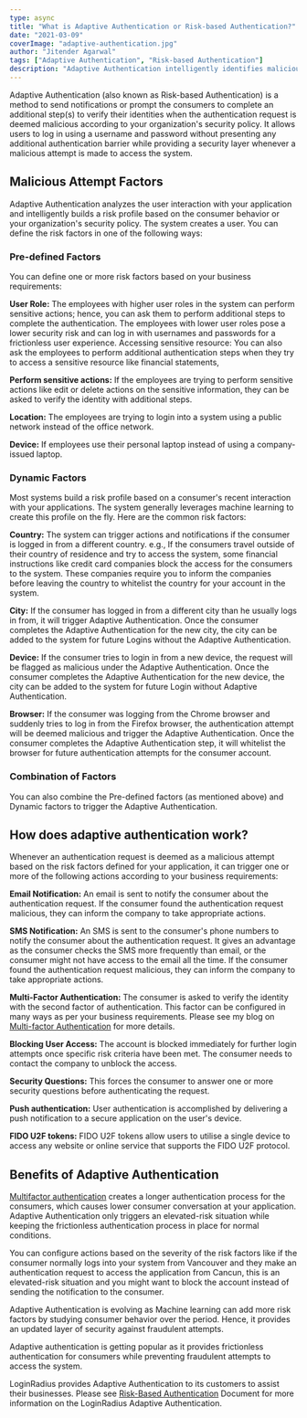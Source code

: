 ```yaml
---
type: async
title: "What is Adaptive Authentication or Risk-based Authentication?"
date: "2021-03-09"
coverImage: "adaptive-authentication.jpg"
author: "Jitender Agarwal"
tags: ["Adaptive Authentication", "Risk-based Authentication"]
description: "Adaptive Authentication intelligently identifies malicious attempt based on the defined risk factors and prompt the consumers to complete an additional step to verify their identities"
---
```


Adaptive Authentication (also known as Risk-based Authentication) is a method to send notifications or prompt the consumers to complete an additional step(s) to verify their identities when the authentication request is deemed malicious according to your organization's security policy. It allows users to log in using a username and password without presenting any additional authentication barrier while providing a security layer whenever a malicious attempt is made to access the system.

## Malicious Attempt Factors

Adaptive Authentication analyzes the user interaction with your application and intelligently builds a risk profile based on the consumer behavior or your organization's security policy. The system creates a user. You can define the risk factors in one of the following ways:

### Pre-defined Factors

You can define one or more risk factors based on your business requirements:

**User Role:** The employees with higher user roles in the system can perform sensitive actions; hence, you can ask them to perform additional steps to complete the authentication. The employees with lower user roles pose a lower security risk and can log in with usernames and passwords for a frictionless user experience.
Accessing sensitive resource: You can also ask the employees to perform additional authentication steps when they try to access a sensitive resource like financial statements,

**Perform sensitive actions:** If the employees are trying to perform sensitive actions like edit or delete actions on the sensitive information, they can be asked to verify the identity with additional steps.

**Location:** The employees are trying to login into a system using a public network instead of the office network.

**Device:** If employees use their personal laptop instead of using a company-issued laptop.

### Dynamic Factors

Most systems build a risk profile based on a consumer's recent interaction with your applications. The system generally leverages machine learning to create this profile on the fly. Here are the common risk factors:

**Country:** The system can trigger actions and notifications if the consumer is logged in from a different country. e.g., If the consumers travel outside of their country of residence and try to access the system, some financial instructions like credit card companies block the access for the consumers to the system. These companies require you to inform the companies before leaving the country to whitelist the country for your account in the system.

**City:** If the consumer has logged in from a different city than he usually logs in from, it will trigger Adaptive Authentication. Once the consumer completes the Adaptive Authentication for the new city, the city can be added to the system for future Logins without the Adaptive Authentication.

**Device:** If the consumer tries to login in from a new device, the request will be flagged as malicious under the Adaptive Authentication. Once the consumer completes the Adaptive Authentication for the new device, the city can be added to the system for future Login without Adaptive Authentication.

**Browser:** If the consumer was logging from the Chrome browser and suddenly tries to log in from the Firefox browser, the authentication attempt will be deemed malicious and trigger the Adaptive Authentication. Once the consumer completes the Adaptive Authentication step, it will whitelist the browser for future authentication attempts for the consumer account.

### Combination of Factors

You can also combine the Pre-defined factors (as mentioned above) and Dynamic factors to trigger the Adaptive Authentication.

## How does adaptive authentication work?

Whenever an authentication request is deemed as a malicious attempt based on the risk factors defined for your application, it can trigger one or more of the following actions according to your business requirements:

**Email Notification:** An email is sent to notify the consumer about the authentication request. If the consumer found the authentication request malicious, they can inform the company to take appropriate actions.

**SMS Notification:** An SMS is sent to the consumer's phone numbers to notify the consumer about the authentication request. It gives an advantage as the consumer checks the SMS more frequently than email, or the consumer might not have access to the email all the time. If the consumer found the authentication request malicious, they can inform the company to take appropriate actions.

**Multi-Factor Authentication:** The consumer is asked to verify the identity with the second factor of authentication. This factor can be configured in many ways as per your business requirements. Please see my blog on [Multi-factor Authentication](https://www.loginradius.com/blog/async/why-mfa-important/) for more details.

**Blocking User Access:** The account is blocked immediately for further login attempts once specific risk criteria have been met. The consumer needs to contact the company to unblock the access.

**Security Questions:** This forces the consumer to answer one or more security questions before authenticating the request.

**Push authentication:** User authentication is accomplished by delivering a push notification to a secure application on the user's device.

**FIDO U2F tokens:** FIDO U2F tokens allow users to utilise a single device to access any website or online service that supports the FIDO U2F protocol.

## Benefits of Adaptive Authentication

[Multifactor authentication](https://www.loginradius.com/blog/start-with-identity/2019/06/what-is-multi-factor-authentication/) creates a longer authentication process for the consumers, which causes lower consumer conversation at your application. Adaptive Authentication only triggers an elevated-risk situation while keeping the frictionless authentication process in place for normal conditions.

You can configure actions based on the severity of the risk factors like if the consumer normally logs into your system from Vancouver and they make an authentication request to access the application from Cancun, this is an elevated-risk situation and you might want to block the account instead of sending the notification to the consumer.

Adaptive Authentication is evolving as Machine learning can add more risk factors by studying consumer behavior over the period. Hence, it provides an updated layer of security against fraudulent attempts.

Adaptive authentication is getting popular as it provides frictionless authentication for consumers while preventing fraudulent attempts to access the system.

LoginRadius provides Adaptive Authentication to its customers to assist their businesses. Please see [Risk-Based Authentication](https://www.loginradius.com/docs/api/v2/admin-console/platform-security/risk-based-auth/) Document for more information on the LoginRadius Adaptive Authentication.
